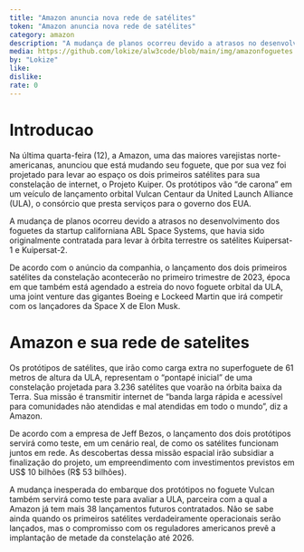 ```yaml
---
title: "Amazon anuncia nova rede de satélites"
token: "Amazon anuncia nova rede de satélites"
category: amazon
description: "A mudança de planos ocorreu devido a atrasos no desenvolvimento dos foguetes da startup californiana ABL Space Systems"
media: https://github.com/lokize/alw3code/blob/main/img/amazonfoguetes.jpg?raw=true
by: "Lokize"
like:
dislike:
rate: 0
---
```


# Introducao

Na última quarta-feira (12), a Amazon, uma das maiores varejistas norte-americanas, anunciou que está mudando seu foguete, que por sua vez foi projetado para levar ao espaço os dois primeiros satélites para sua constelação de internet, o Projeto Kuiper. Os protótipos vão “de carona” em um veículo de lançamento orbital Vulcan Centaur da United Launch Alliance (ULA), o consórcio que presta serviços para o governo dos EUA.

A mudança de planos ocorreu devido a atrasos no desenvolvimento dos foguetes da startup californiana ABL Space Systems, que havia sido originalmente contratada para levar à órbita terrestre os satélites Kuipersat-1 e Kuipersat-2.

De acordo com o anúncio da companhia, o lançamento dos dois primeiros satélites da constelação acontecerão no primeiro trimestre de 2023, época em que também está agendado a estreia do novo foguete orbital da ULA, uma joint venture das gigantes Boeing e Lockeed Martin que irá competir com os lançadores da Space X de Elon Musk.

# Amazon e sua rede de satelites

Os protótipos de satélites, que irão como carga extra no superfoguete de 61 metros de altura da ULA, representam o “pontapé inicial” de uma constelação projetada para 3.236 satélites que voarão na órbita baixa da Terra. Sua missão é transmitir internet de “banda larga rápida e acessível para comunidades não atendidas e mal atendidas em todo o mundo”, diz a Amazon.

De acordo com a empresa de Jeff Bezos, o lançamento dos dois protótipos servirá como teste, em um cenário real, de como os satélites funcionam juntos em rede. As descobertas dessa missão espacial irão subsidiar a finalização do projeto, um empreendimento com investimentos previstos em US$ 10 bilhões (R$ 53 bilhões).

A mudança inesperada do embarque dos protótipos no foguete Vulcan também servirá como teste para avaliar a ULA, parceira com a qual a Amazon já tem mais 38 lançamentos futuros contratados. Não se sabe ainda quando os primeiros satélites verdadeiramente operacionais serão lançados, mas o compromisso com os reguladores americanos prevê a implantação de metade da constelação até 2026.
